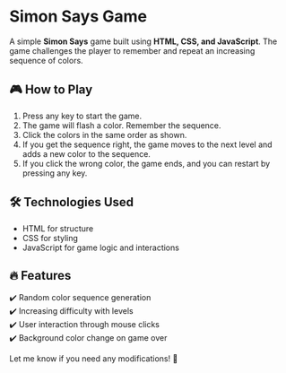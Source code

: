 
# Simon Says Game  

A simple **Simon Says** game built using **HTML, CSS, and JavaScript**. The game challenges the player to remember and repeat an increasing sequence of colors.  

## 🎮 How to Play  
1. Press any key to start the game.  
2. The game will flash a color. Remember the sequence.  
3. Click the colors in the same order as shown.  
4. If you get the sequence right, the game moves to the next level and adds a new color to the sequence.  
5. If you click the wrong color, the game ends, and you can restart by pressing any key.  

## 🛠️ Technologies Used  
- HTML for structure  
- CSS for styling  
- JavaScript for game logic and interactions  


## 🔥 Features  
✔️ Random color sequence generation  
✔️ Increasing difficulty with levels  
✔️ User interaction through mouse clicks  
✔️ Background color change on game over  


Let me know if you need any modifications! 🚀

